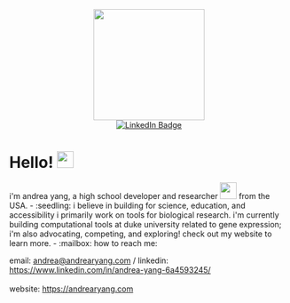 <div id="header" align="center">
  <img src="https://i.pinimg.com/originals/4d/63/56/4d6356ad9c0e204f0585c3268c6f5c29.gif" width="200"/>
</div>
<div id="badges" align="center">
  <a href="https://www.linkedin.com/in/andrea-yang-6a4593245/">
    <img src="https://img.shields.io/badge/LinkedIn-blue?style=for-the-badge&logo=linkedin&logoColor=white" alt="LinkedIn Badge"/>
  </a>
</div>
<h1>
  Hello!
  <img src="https://media.giphy.com/media/hvRJCLFzcasrR4ia7z/giphy.gif" width="30px"/>
  <div align="center">
</div>
</h1>
i'm andrea yang, a high school developer and researcher <img src="https://i.pinimg.com/originals/6a/16/3e/6a163ebe5227c2216ad440b7dcc2985d.gif" width="30"> from the USA.
- :seedling: i believe in building for science, education, and accessibility
i primarily work on tools for biological research. i'm currently building computational tools at duke university related to gene expression; i'm also advocating, competing, and exploring! check out my website to learn more.
- :mailbox: how to reach me:
  
  email: andrea@andrearyang.com / linkedin: https://www.linkedin.com/in/andrea-yang-6a4593245/ <br></br>
  website: https://andrearyang.com
